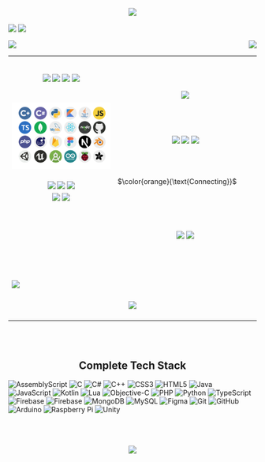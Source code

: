 <!-- GIF -->
<p align="center">
  <img src="https://github.com/TheDudeThatCode/TheDudeThatCode/blob/master/Assets/Developer.gif" width="150px"/>
</p>


<!-- Name & Title -->
<img src="https://readme-typing-svg.herokuapp.com?font=arial&weight=800&size=42&duration=1&pause=1000&color=ffffff&center=true&multiline=true&width=1000&height=60&lines=Hi,+I'm+Piyush+Kokane!" />
<img src="https://readme-typing-svg.herokuapp.com?font=arial&weight=800&size=22&duration=1&pause=1000&color=00ff00&center=true&multiline=false&width=1000&height=32&lines=~+A+Full+Stack+Developer+~" />


<!-- Follow & Views -->
<a href="https://github.com/piyush-kokane"><img align="left" src="https://img.shields.io/github/followers/piyush-kokane?label=follow&style=social" /></a>
<img align="right" src="https://komarev.com/ghpvc/?username=piyush-kokane&label=Views&color=red&style=flat" />
<br>


<table border="0">
  <tr>
    <td align="center" width="500">
      <br>
      <!-- About Me -->
      <img src="https://readme-typing-svg.herokuapp.com?font=arial&weight=800&size=42&duration=1&pause=1000&color=F70000&center=true&multiline=true&width=500&height=70&lines=About+Me" />
      <img src="https://readme-typing-svg.herokuapp.com?font=Fira+Code&size=18&pause=1000&color=00FF00&center=true&multiline=false&width=500&height=27&lines=Welcome+to+my+GitHub!;I+❤️+coding;I+explore+cool+tech+projects;Let's+collaborate!" />
      <img src="https://readme-typing-svg.herokuapp.com?font=arial&size=18&duration=1&color=90ee90&center=true&multiline=true&repeat=false&width=500&height=27&lines=Building+the+future+one+commit+at+a+time" />
      <img src="https://readme-typing-svg.herokuapp.com?font=arial&size=17&duration=1&color=FFFFFF&center=true&multiline=true&repeat=false&width=500&height=250&lines=  I'm+passionate+Full+Stack+Developer+with+a+strong+technical;  background+in+web+development+and+software+engineering.;  Additionally%2C%E2%80%8E++%E2%80%8E+I+%E2%80%8E+have%E2%80%8E++hands-on+%E2%80%8E+experience+%E2%80%8E+%E2%80%8E+with+%E2%80%8E++hardware;  systems%2C+%E2%80%8E+%E2%80%8E+%E2%80%8E%E2%80%8E++including+%E2%80%8E%E2%80%8E++%E2%80%8E+%E2%80%8E+microcontrollers+%E2%80%8E+%E2%80%8E%E2%80%8E++%E2%80%8E%E2%80%8E+and+%E2%80%8E+%E2%80%8E+%E2%80%8E++%E2%80%8E+processors;  With+my+expertise+in+%E2%80%8E+MERN+STACK%2C+%E2%80%8E+App+development%2C+%E2%80%8EAI%2C;  ML%2C+Game+development%2C+I++%E2%80%8Eenjoy++turning++%E2%80%8E+%E2%80%8Ecomplex++%E2%80%8E%E2%80%8E+%E2%80%8Eproblems;  into+simple%2C+beautiful%2C+and+intuitive+solutions.;  +;  I'm+always+eager+to+learn+new+skills+and+collaborate;  on+exciting+projects."
      />
      <br><br>
    </td>
    <td align="center" width="500">
      <br><br><br><br>
      <img src="https://readme-typing-svg.herokuapp.com?font=arial&weight=100&size=17&duration=1&color=FFFFFF&vCenter=true&multiline=true&repeat=false&width=500&height=220&lines=
        %E2%80%8E+%E2%80%8E+%E2%80%8E+%E2%80%8E+%E2%80%8E+%E2%80%A2+%F0%9F%94%AD+I%E2%80%99m+currently+working+on+MERN+Stack;
        %E2%80%8E+%E2%80%8E+%E2%80%8E+%E2%80%8E+%E2%80%8E+%E2%80%A2+%F0%9F%8C%B1+I%E2%80%99m+currently+learning+Android+Studio;
        %E2%80%8E+%E2%80%8E+%E2%80%8E+%E2%80%8E+%E2%80%8E+%E2%80%A2+%F0%9F%8C%B1+I%E2%80%99m+currently+studying+at+MIT-WPU;
        %E2%80%8E+%E2%80%8E+%E2%80%8E+%E2%80%8E+%E2%80%8E+%E2%80%A2+%F0%9F%91%AF+I%E2%80%99m+looking+to+collaborate+on+cool+projects;
        %E2%80%8E+%E2%80%8E+%E2%80%8E+%E2%80%8E+%E2%80%8E+%E2%80%A2+%F0%9F%A4%94+I%E2%80%99m+looking+for+help+with+Android+Studio+(Kotlin);
        %E2%80%8E+%E2%80%8E+%E2%80%8E+%E2%80%8E+%E2%80%8E+%E2%80%A2+%F0%9F%91%BD+Ask+me+about+do+Alien's+exist;
        %E2%80%8E+%E2%80%8E+%E2%80%8E+%E2%80%8E+%E2%80%8E+%E2%80%8E%E2%80%A2+%F0%9F%93%AB+How+to+reach+me%3A+pjkokane21%40gmail.com;
        %E2%80%8E+%E2%80%8E+%E2%80%8E+%E2%80%8E+%E2%80%8E+%E2%80%A2+%F0%9F%98%84+Fun+fact%3A+I+started+programming+from+age+of+12;
        %E2%80%8E+%E2%80%8E+%E2%80%8E+%E2%80%8E+%E2%80%8E+%E2%80%A2+%E2%9A%A1+Fun+fact%3A+Before+that+i+was+into+hardware"
      />
    </td>
  </tr>
  <tr>
    <td align="center">
      <img width="500" src="/assets/Tech-Stack.png" />
    </td>
    <td align="center">
      <br>
      <!-- Tech Stack -->
      <img src="https://readme-typing-svg.herokuapp.com?font=arial&weight=800&size=42&duration=1&pause=1000&color=F70000&center=true&multiline=true&width=500&height=70&lines=Tech+Stack" />
      <img src="https://readme-typing-svg.herokuapp.com?font=arial&size=18&duration=1&color=fb8c00&center=true&multiline=true&repeat=false&width=500&height=27&lines=Building+digital+solutions+from+code+to+circuit" />
      <img src="https://readme-typing-svg.herokuapp.com?font=arial&size=17&duration=1&color=FFFFFF&center=true&multiline=true&repeat=false&width=500&height=150&lines=  Expertise+spanning+from+%E2%80%8E+full-stack+%E2%80%8E+web+%E2%80%8E+development+using;  MERN+stack+%E2%80%8E+to+%E2%80%8E+mobile+app+development%2C%E2%80%8E++AI%2FML%2C%E2%80%8E++and+%E2%80%8E%E2%80%8E+game;  development.+My+technical+proficiency+extends+to+%E2%80%8E+hardware%2C;  where+I+work+with+microcontrollers+and+processors%2C+enabling;  seamless+integration+of+software+and+hardware+solutions." />
      <br>
    </td>
  </tr>
  <tr>
    <td align="center">
      <br>
      <!-- Social -->
      <img src="https://readme-typing-svg.herokuapp.com?font=arial&weight=800&size=42&duration=1&pause=1000&color=F70000&center=true&multiline=true&width=500&height=70&lines=Social" />
      <img src="https://readme-typing-svg.herokuapp.com?font=arial&size=18&duration=1&color=fb8c00&center=true&multiline=true&repeat=false&width=500&height=27&lines=Connecting+is+Fun+—+isn’t+it?" />
      <img src="https://readme-typing-svg.herokuapp.com?font=arial&size=17&duration=1&color=FFFFFF&center=true&multiline=true&repeat=false&width=500&height=150&lines=  Welcome+to+my+little+corner+of+the+internet.;  Mostly+sharing+bits+of+my+life%2C+techy+stuff+I%E2%80%99m+working+on%2C;  and+the+occasional+food+cravings.;  Half+caffeine%2C+half+code%2C+and+always+up+for+a+good;  meme.+Let%E2%80%99s+keep+it+chill+and+real!" />
      <br>
    </td>
    <td>
      $\color{orange}{\text{Connecting}}$
    </td>
  </tr>
  <tr>
    <td align="center">
      <!-- My Stats -->
      <img src="https://github-readme-stats.vercel.app/api?username=piyush-kokane&show_icons=true&theme=dark&hide_border=true&bg_color=00000000&title_color=fb8c00&text_color=ffffdd&icon_color=90EE90&include_all_commits=true&count_private=false" />  
      <!-- Most Used Language -->
      <img src="https://github-readme-stats.vercel.app/api/top-langs/?username=piyush-kokane&theme=dark&bg_color=00000000&title_color=fb8c00&text_color=ffffff&hide_border=true&include_all_commits=true&count_private=false&layout=compact&card_width=470" />  
      <br><br><br><br><br><br><br><br><br><br>
    </td>
    <td align="center">
      <!-- My Streak -->
      <img src="https://github-readme-streak-stats.herokuapp.com/?user=piyush-kokane&theme=dark&background=00000000&title_color=fb8c00&text_color=a8fdf6&icon_color=90EE90&hide_border=true" /> 
      <!-- My Wakatime -->
      <img src="https://github-readme-stats.vercel.app/api/wakatime?username=ffflabs&theme=dark&hide_border=true&bg_color=00000000&title_color=fb8c00&text_color=ffffff&layout=compact" /> 
    </td>
  </tr>
  <tr>
    <td colspan="2">
      <!-- Contribution Graph -->
      <img src="https://github-readme-activity-graph.vercel.app/graph?username=piyush-kokane&bg_color=00000000&hide_border=true&color=ffffff&point=cccccc&title_color=fb8c00&line=fb8c00&area_color=fb8c00&area=true" />
    </td>
  </tr>
  <tr>
    <td align="center" colspan="2">
      <br>
      <!-- Trophies -->
      <img src="https://github-profile-trophy.vercel.app/?username=piyush-kokane&theme=radical&no-frame=true&no-bg=true&margin-w=4"/> 
      <br><br>
    </td>
  </tr>
</table>
<br><br>


<!-- Complete Tech Stack -->
<h2 align="center">Complete Tech Stack</h2>

![AssemblyScript](https://img.shields.io/badge/assembly%20script-%23000000.svg?style=for-the-badge&logo=assemblyscript&logoColor=white) ![C](https://img.shields.io/badge/c-%2300599C.svg?style=for-the-badge&logo=c&logoColor=white) ![C#](https://img.shields.io/badge/c%23-%23239120.svg?style=for-the-badge&logo=csharp&logoColor=white) ![C++](https://img.shields.io/badge/c++-%2300599C.svg?style=for-the-badge&logo=c%2B%2B&logoColor=white) ![CSS3](https://img.shields.io/badge/css3-%231572B6.svg?style=for-the-badge&logo=css3&logoColor=white) ![HTML5](https://img.shields.io/badge/html5-%23E34F26.svg?style=for-the-badge&logo=html5&logoColor=white) ![Java](https://img.shields.io/badge/java-%23ED8B00.svg?style=for-the-badge&logo=openjdk&logoColor=white) ![JavaScript](https://img.shields.io/badge/javascript-%23323330.svg?style=for-the-badge&logo=javascript&logoColor=%23F7DF1E) ![Kotlin](https://img.shields.io/badge/kotlin-%237F52FF.svg?style=for-the-badge&logo=kotlin&logoColor=white) ![Lua](https://img.shields.io/badge/lua-%232C2D72.svg?style=for-the-badge&logo=lua&logoColor=white) ![Objective-C](https://img.shields.io/badge/OBJECTIVE--C-%233A95E3.svg?style=for-the-badge&logo=apple&logoColor=white) ![PHP](https://img.shields.io/badge/php-%23777BB4.svg?style=for-the-badge&logo=php&logoColor=white) ![Python](https://img.shields.io/badge/python-3670A0?style=for-the-badge&logo=python&logoColor=ffdd54) ![TypeScript](https://img.shields.io/badge/typescript-%23007ACC.svg?style=for-the-badge&logo=typescript&logoColor=white) ![Firebase](https://img.shields.io/badge/firebase-%23039BE5.svg?style=for-the-badge&logo=firebase) ![Firebase](https://img.shields.io/badge/firebase-a08021?style=for-the-badge&logo=firebase&logoColor=ffcd34) ![MongoDB](https://img.shields.io/badge/MongoDB-%234ea94b.svg?style=for-the-badge&logo=mongodb&logoColor=white) ![MySQL](https://img.shields.io/badge/mysql-4479A1.svg?style=for-the-badge&logo=mysql&logoColor=white) ![Figma](https://img.shields.io/badge/figma-%23F24E1E.svg?style=for-the-badge&logo=figma&logoColor=white) ![Git](https://img.shields.io/badge/git-%23F05033.svg?style=for-the-badge&logo=git&logoColor=white) ![GitHub](https://img.shields.io/badge/github-%23121011.svg?style=for-the-badge&logo=github&logoColor=white) ![Arduino](https://img.shields.io/badge/-Arduino-00979D?style=for-the-badge&logo=Arduino&logoColor=white) ![Raspberry Pi](https://img.shields.io/badge/-Raspberry_Pi-C51A4A?style=for-the-badge&logo=Raspberry-Pi) ![Unity](https://img.shields.io/badge/unity-%23000000.svg?style=for-the-badge&logo=unity&logoColor=white)
<br><br><br><br>


<!-- My Daily Thoughts -->
<p align="center">
  <img src="https://quotes-github-readme.vercel.app/api?type=horizontal&border=true&theme=radical&quote=Why+do+it+by+hand+in+ten+minutes+when+you+can+automate+it+in+ten+hours?&author=My+thoughts+everyday" />
</p>
